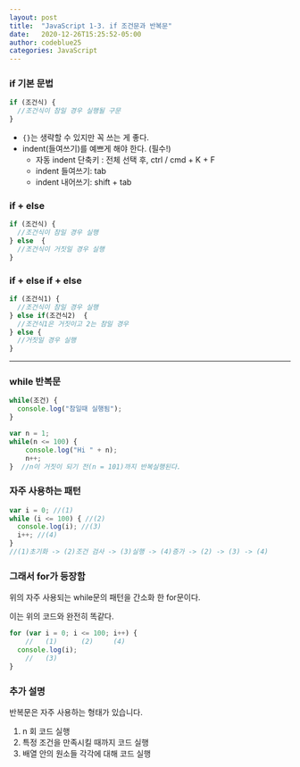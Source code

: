 ```yaml
---
layout: post
title:  "JavaScript 1-3. if 조건문과 반복문"
date:   2020-12-26T15:25:52-05:00
author: codeblue25
categories: JavaScript
---
```


<h3>if 기본 문법</h3>

```javascript
if (조건식) {
  //조건식이 참일 경우 실행될 구문
}
```

- `{}`는 생략할 수 있지만 꼭 쓰는 게 좋다.
- indent(들여쓰기)를 예쁘게 해야 한다. (필수!)
  * 자동 indent 단축키 : 전체 선택 후, ctrl / cmd + K + F
  * indent 들여쓰기: tab
  * indent 내어쓰기: shift + tab

<h3>if + else</h3>

```javascript
if (조건식) {
  //조건식이 참일 경우 실행
} else  {
  //조건식이 거짓일 경우 실행
}
```

<h3>if + else if + else</h3>

```javascript
if (조건식1) {
  //조건식이 참일 경우 실행
} else if(조건식2)  {
  //조건식1은 거짓이고 2는 참일 경우
} else {
  //거짓일 경우 실행
}
```

------

<h3>while 반복문</h3>

```javascript
while(조건) {
  console.log("참일때 실행됨");
}
```

```javascript
var n = 1;
while(n <= 100) {    
    console.log("Hi " + n);
    n++;
}  //n이 거짓이 되기 전(n = 101)까지 반복실행된다. 
```


<h3>자주 사용하는 패턴</h3>

```javascript
var i = 0; //(1)
while (i <= 100) { //(2)
  console.log(i); //(3)
  i++; //(4)
}
//(1)초기화 -> (2)조건 검사 -> (3)실행 -> (4)증가 -> (2) -> (3) -> (4) 
```

<h3>그래서 for가 등장함</h3>

위의 자주 사용되는 while문의 패턴을 간소화 한 for문이다.

이는 위의 코드와 완전히 똑같다.

```javascript
for (var i = 0; i <= 100; i++) {
    //   (1)      (2)     (4) 
  console.log(i);
    //   (3)
}
```

<h3>추가 설명</h3>

반복문은 자주 사용하는 형태가 있습니다.

1. n 회 코드 실행
2. 특정 조건을 만족시킬 때까지 코드 실행
3. 배열 안의 원소들 각각에 대해 코드 실행